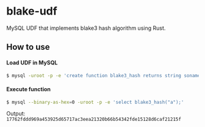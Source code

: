 # blake-udf

MySQL UDF that implements blake3 hash algorithm using Rust.

## How to use

#### Load UDF in MySQL

```bash
$ mysql -uroot -p -e 'create function blake3_hash returns string soname \"libblake_udf.so\";'
```

#### Execute function

```bash
$ mysql --binary-as-hex=0 -uroot -p -e 'select blake3_hash("a");'
```

Output: `17762fddd969a453925d65717ac3eea21320b66b54342fde15128d6caf21215f`
